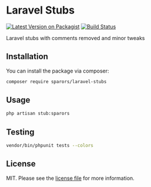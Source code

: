 # Laravel Stubs

[![Latest Version on Packagist][ico-version]][link-packagist]
[![Build Status][ico-travis]][link-travis]

Laravel stubs with comments removed and minor tweaks

## Installation

You can install the package via composer:

``` bash
composer require sparors/laravel-stubs
```

## Usage

``` bash
php artisan stub:sparors
```

## Testing

``` bash
vendor/bin/phpunit tests --colors
```

## License

MIT. Please see the [license file](LICENSE) for more information.

[ico-version]: https://img.shields.io/packagist/v/sparors/laravel-stubs.svg?style=flat-square
[ico-travis]: https://img.shields.io/travis/sparors/laravel-stubs/master.svg?style=flat-square

[link-packagist]: https://packagist.org/packages/sparors/laravel-stubs
[link-travis]: https://travis-ci.com/sparors/laravel-stubs